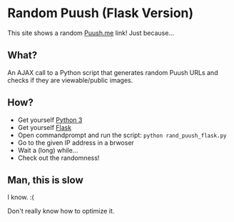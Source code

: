 # Random Puush (Flask Version)
This site shows a random [Puush.me](http://puush.me) link!
Just because...

## What?
An AJAX call to a Python script that generates random Puush URLs and checks if they are viewable/public images.

## How?
* Get yourself [Python 3](https://www.python.org/downloads/)
* Get yourself [Flask](http://flask.pocoo.org/)
* Open commandprompt and run the script: `python rand_puush_flask.py`
* Go to the given IP address in a brwoser
* Wait a (long) while...
* Check out the randomness!

## Man, this is slow
I know. :(

Don't really know how to optimize it.
